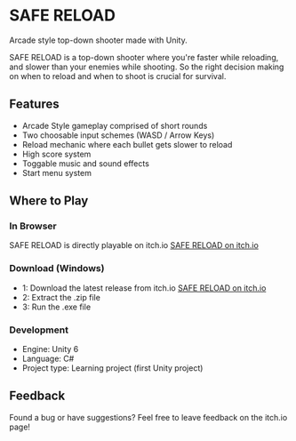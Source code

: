 # SAFE RELOAD
Arcade style top-down shooter made with Unity.

SAFE RELOAD is a top-down shooter where you're faster while reloading, and slower than your enemies while shooting.
So the right decision making on when to reload and when to shoot is crucial for survival.

## Features
- Arcade Style gameplay comprised of short rounds
- Two choosable input schemes (WASD / Arrow Keys)
- Reload mechanic where each bullet gets slower to reload
- High score system
- Toggable music and sound effects
- Start menu system

## Where to Play
### In Browser
SAFE RELOAD is directly playable on itch.io [SAFE RELOAD on itch.io](https://gurd62.itch.io/safe-reload)

### Download (Windows)
- 1: Download the latest release from itch.io [SAFE RELOAD on itch.io](https://gurd62.itch.io/safe-reload)
- 2: Extract the .zip file
- 3: Run the .exe file

### Development
- Engine: Unity 6
- Language: C#
- Project type: Learning project (first Unity project)

## Feedback
Found a bug or have suggestions? Feel free to leave feedback on the itch.io page!